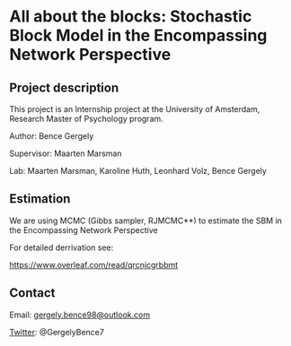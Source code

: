 # All about the blocks: Stochastic Block Model in the Encompassing Network Perspective

## Project description

This project is an Internship project at the University of Amsterdam, Research Master of Psychology program.

Author: Bence Gergely

Supervisor: Maarten Marsman

Lab: Maarten Marsman, Karoline Huth, Leonhard Volz, Bence Gergely

## Estimation

We are using MCMC (Gibbs sampler, RJMCMC**) to estimate the SBM in the Encompassing Network Perspective

For detailed derrivation see:

https://www.overleaf.com/read/qrcnjcgrbbmt

## Contact

Email: gergely.bence98@outlook.com

[Twitter](https://twitter.com/GergelyBence7): @GergelyBence7

